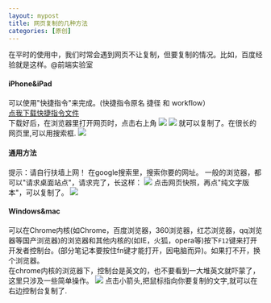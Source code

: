 ```yaml
---
layout: mypost
title: 网页复制的几种方法
categories: [原创]
---
```

在平时的使用中，我们时常会遇到网页不让复制，但要复制的情况。比如，百度经验就是这样。@前端实验室    
####  iPhone&iPad
可以使用"快捷指令"来完成。(快捷指令原名 捷径 和 workflow）         
[点我下载快捷指令文件](https://www.icloud.com/shortcuts/59a00e066ef5477ab3dcdd1023402d97)       
下载好后，在浏览器里打开网页时，点击右上角
![](1.png)
![](2.png)
就可以复制了。在很长的网页里,可以用搜索框.
![](3.png)
#### 通用方法
提示：请自行扶墙上网！
在google搜索里，搜索你要的网址。
一般的浏览器，都可以"请求桌面站点"，请求完了，长这样：
![](4.png)
点击网页快照，再点"纯文字版本"，可以复制了。
![](5.png)
#### Windows&mac
可以在Chrome内核(如Chrome，百度浏览器，360浏览器，红芯浏览器，qq浏览器等国产浏览器)的浏览器和其他内核的(如IE，火狐，opera等)按下```F12```键来打开开发者控制台。(部分笔记本要按住fn键才能打开，因电脑而异)。如果打不开，换个浏览器。      
在chrome内核的浏览器下，控制台是英文的，也不要看到一大堆英文就吓蒙了，这里只涉及一些简单操作。
![](6.png)
点击小箭头,把鼠标指向你要复制的文字,就可以在右边控制台复制了.

